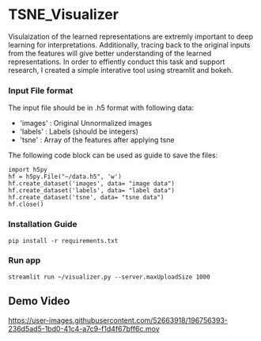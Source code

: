 # TSNE_Visualizer

Visulaization of the learned representations are extremly important to deep learning for interpretations. Additionally, tracing back to the original inputs from the features will give better understanding of the learned representations. In order to effiently conduct this task and support research, I created a simple interative tool using streamlit and bokeh. 


### Input File format

The input file should be in .h5 format with following data:

  - 'images' : Original Unnormalized images
  - 'labels' : Labels (should be integers)
  - 'tsne'   : Array of the features after applying tsne
  
The following code block can be used as guide to save the files:

```
import h5py
hf = h5py.File("~/data.h5", 'w')
hf.create_dataset('images', data= "image data")
hf.create_dataset('labels', data= "label data")
hf.create_dataset('tsne', data= "tsne data")
hf.close()
```



### Installation Guide

```
pip install -r requirements.txt
```

### Run app

```
streamlit run ~/visualizer.py --server.maxUploadSize 1000
```

## Demo Video





https://user-images.githubusercontent.com/52663918/196756393-236d5ad5-1bd0-41c4-a7c9-f1d4f67bff6c.mov

